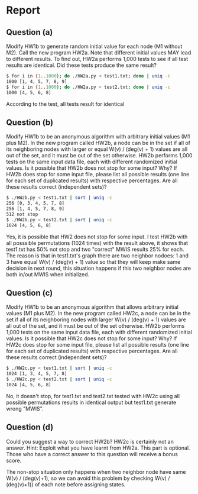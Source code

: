 # Report

## Question (a)
Modify HW1b to generate random initial value for each node (M1 without M2). Call the new program
HW2a. Note that different initial values MAY lead to different results. To find out, HW2a performs
1,000 tests to see if all test results are identical. Did these tests produce the same result?

```sh
$ for i in {1..1000}; do ./HW2a.py < test1.txt; done | uniq -c
1000 [1, 4, 5, 7, 8, 9]
$ for i in {1..1000}; do ./HW2a.py < test2.txt; done | uniq -c
1000 [4, 5, 6, 8]
```
According to the test, all tests result for identical

## Question (b)
Modify HW1b to be an anonymous algorithm with arbitrary initial values (M1 plus M2). In the new
program called HW2b, a node can be in the set if all of its neighboring nodes with larger or equal W(v)
/ (deg(v) + 1) values are all out of the set, and it must be out of the set otherwise. HW2b performs
1,000 tests on the same input data file, each with different randomized initial values. Is it possible
that HW2b does not stop for some input? Why? If HW2b does stop for some input file, please list
all possible results (one line for each set of duplicated results) with respective percentages. Are all
these results correct (independent sets)?

```sh
$ ./HW2b.py < test1.txt | sort | uniq -c
256 [0, 3, 4, 5, 7, 8]
256 [1, 4, 5, 7, 8, 9]
512 not stop
$ ./HW2b.py < test2.txt | sort | uniq -c
1024 [4, 5, 6, 8]
```
Yes, it is possible that HW2 does not stop for some input. I test HW2b with all posssible
permutations (1024 times) with the result above, it shows that test1.txt has 50% not stop
and two "correct" MWIS results 25% for each. The reason is that in test1.txt's graph there are two neighbor nodoes:
1 and 3 have equal W(v) / (deg(v) + 1) value so that they will keep make same decision in next round, this
situation happens if this two neighbor nodes are both in/out MWIS when initialized.




## Question (c)
Modify HW1b to be an anonymous algorithm that allows arbitrary initial values (M1 plus M2). In the
new program called HW2c, a node can be in the set if all of its neighboring nodes with larger W(v) /
(deg(v) + 1) values are all out of the set, and it must be out of the set otherwise. HW2b performs 1,000
tests on the same input data file, each with different randomized initial values. Is it possible that
HW2c does not stop for some input? Why? If HW2c does stop for some input file, please list all
possible results (one line for each set of duplicated results) with respective percentages. Are all these
results correct (independent sets)?
```sh
$ ./HW2c.py < test1.txt | sort | uniq -c
1024 [1, 3, 4, 5, 7, 8]
$ ./HW2c.py < test2.txt | sort | uniq -c
1024 [4, 5, 6, 8]
```

No, it doesn't stop, for test1.txt and test2.txt tested with HW2c using all possible permutations results
in identical output but test1.txt generate wrong "MWIS".

## Question (d)
Could you suggest a way to correct HW2b? HW2c is certainly not an answer. Hint: Exploit what you
have learnt from HW2a. This part is optional. Those who have a correct answer to this question will
receive a bonus score.

The non-stop situation only happens when two neighbor node have same W(v) / (deg(v)+1), so we can avoid this
problem by checking W(v) / (deg(v)+1)) of each note before assigning states.
